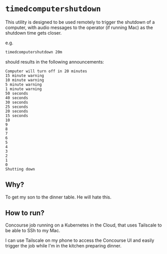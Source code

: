 # `timedcomputershutdown`

This utility is designed to be used remotely to trigger the shutdown of a computer, with audio messages to the operator (if running Mac) as the shutdown time gets closer.

e.g.

```bash
timedcomputershutdown 20m
```

should results in the following announcements:

```
Computer will turn off in 20 minutes
15 minute warning
10 minute warning
5 minute warning
1 minute warning
50 seconds
40 seconds
30 seconds
25 seconds
20 seconds
15 seconds
10
9
8
7
6
5
4
3
2
1
0
Shutting down
```

## Why?

To get my son to the dinner table. He will hate this.

## How to run?

Concourse job running on a Kubernetes in the Cloud, that uses Tailscale to be able to SSh to my Mac.

I can use Tailscale on my phone to access the Concourse UI and easily trigger the job while I'm in the kitchen preparing dinner.
